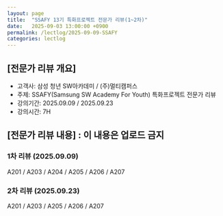 ```yaml
---
layout: page
title:  "SSAFY 13기 특화프로젝트 전문가 리뷰(1~2차)"
date:   2025-09-03 13:00:00 +0900
permalink: /lectlog/2025-09-09-SSAFY
categories: lectlog
---
```


## [전문가 리뷰 개요]

* 고객사: 삼성 청년 SW아카데미 / (주)멀티캠퍼스
* 주제: SSAFY(Samsung SW Academy For Youth) 특화프로젝트 전문가 리뷰
* 강의기간: 2025.09.09 / 2025.09.23
* 강의시간: 7H

## [전문가 리뷰 내용] : 이 내용은 업로드 금지

### 1차 리뷰 (2025.09.09)

A201 / A203 / A204 / A205 / A206 / A207

### 2차 리뷰 (2025.09.23)

A201 / A203 / A205 / A206 / A207

